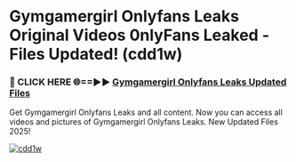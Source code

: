 # Gymgamergirl Onlyfans Leaks Original Videos 0nlyFans Leaked - Files Updated! (cdd1w)

<h3>🔴 CLICK HERE 🌐==►► <a href="https://tinyurl.com/2jnfzry5" rel="nofollow">Gymgamergirl Onlyfans Leaks Updated Files</a></h3>

Get Gymgamergirl Onlyfans Leaks and all content. Now you can access all videos and pictures of Gymgamergirl Onlyfans Leaks. New Updated Files 2025!

[![cdd1w](https://i.imgur.com/GyGTBgg.gif)](https://tinyurl.com/2jnfzry5)
